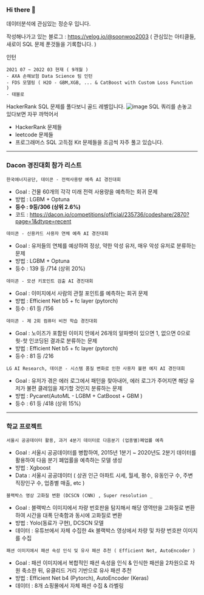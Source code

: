 ### Hi there 👋 

데이터분석에 관심있는 정순우 입니다.

작성해나가고 있는 블로그 : https://velog.io/@soonwoo2003
( 관심있는 아티클들, 새로이 SQL 문제 푼것들을 기록합니다. )

인턴
```
2021 07 ~ 2022 03 현재 ( 9개월 )
- AXA 손해보험 Data Science 팀 인턴
- FDS 모델링 ( H2O - GBM,XGB, ... & CatBoost with Custom Loss Function )
- 태블로 
```

HackerRank SQL 문제를 풀다보니 골드 레벨입니다.
![image](https://user-images.githubusercontent.com/72516027/156974776-1b6bb182-1417-4d31-99fd-a33bf73f774c.png)
SQL 쿼리를 손놓고 있다보면 자꾸 까먹어서
- HackerRank 문제들
- leetcode 문제들
- 프로그래머스 SQL 고득점 Kit 문제들을 조금씩 자주 풀고 있습니다.

------------------------------------------------
### Dacon 경진대회 참가 리스트 


```
한국에너지공단, 데이콘 - 전력사용량 예측 AI 경진대회
```
  - Goal : 건물 60개의 각각 미래 전력 사용량을 예측하는 회귀 문제
  - 방법 : LGBM + Optuna
  - **등수 : 9등/306 (상위 2.6%)**
  - 코드 : https://dacon.io/competitions/official/235736/codeshare/2870?page=1&dtype=recent

```
데이콘 - 신용카드 사용자 연체 예측 AI 경진대회
```
  - Goal : 유저들의 연체를 예상하여 정상, 약한 악성 유저, 매우 악성 유저로 분류하는 문제
  - 방법 : LGBM + Optuna
  - 등수 : 139 등 /714 (상위 20%)

```
데이콘 - 모션 키포인트 검출 AI 경진대회
```
  - Goal : 이미지에서 사람의 관절 포인트를 예측하는 회귀 문제
  - 방법 : Efficient Net b5 + fc layer (pytorch)
  - 등수 : 61 등 /156

```
데이콘 - 제 2회 컴퓨터 비전 학습 경진대회
```
  - Goal : 노이즈가 포함된 이미지 안에서 26개의 알파벳이 있으면 1, 없으면 0으로 웟-핫 인코딩된 결과로 분류하는 문제
  - 방법 : Efficient Net b5 + fc layer (pytorch)
  - 등수 : 81 등 /216

```
LG AI Research, 데이콘 - 시스템 품질 변화로 인한 사용자 불편 예지 AI 경진대회
```
  - Goal : 유저가 겪은 에러 로그에서 패턴을 찾아내어, 에러 로그가 주어지면 해당 유저가 불편 클레임을 제기할 것인지 분류하는 문제
  - 방법 : Pycaret(AutoML - LGBM + CatBoost + GBM )
  - 등수 : 61 등 /418 (상위 15%)
  
  

------------------------------------------------
### 학교 프로젝트 



```
서울시 공공데이터 활용, 과거 4분기 데이터로 다음분기 (업종별)폐업률 예측 
```
  - Goal : 서울시 공공데이터를 병합하여, 2015년 1분기 ~ 2020년도 2분기 데이터를 활용하여 다음 분기 폐업률을 예측하는 모델 생성
  - 방법 : Xgboost
  - Data : 서울시 공공데이터 ( 상권 인근 아파트 시세, 월세, 평수, 유동인구 수, 주변 직장인구 수, 업종별 매출, etc )
  
```
블랙박스 영상 고화질 변환 (DCSCN (CNN) , Super resolution _
```
  - Goal : 블랙박스 이미지에서 차량 번호판을 탐지해서 해당 영역만을 고화질로 변환하여 시간을 대폭 단축함과 동시에 고화질로 변환
  - 방법 : Yolo(동료가 구현), DCSCN 모델 
  - 데이터 : 유튜브에서 자체 수집한 4k 블랙박스 영상에서 차량 및 차량 번호판 이미지를 수집
```  
패션 이미지에서 패션 속성 인식 및 유사 패션 추천 ( Efficient Net, AutoEncoder )
```
  - Goal : 패션 이미지에서 복합적인 패션 속성을 인식 & 인식한 패션을 2차원으로 차원 축소한 뒤, 유클리드 거리 기반으로 유사 패션 추천
  - 방법 : Efficient Net b4 (Pytorch), AutoEncoder (Keras)
  - 데이터 : 8개 쇼핑몰에서 자체 패션 수집 & 라벨링


<!--
**soonwoojung/soonwoojung** is a ✨ _special_ ✨ repository because its `README.md` (this file) appears on your GitHub profile.

Here are some ideas to get you started:

- 🔭 I’m currently working on ...
- 🌱 I’m currently learning ...
- 👯 I’m looking to collaborate on ...
- 🤔 I’m looking for help with ...
- 💬 Ask me about ...
- 📫 How to reach me: ...
- 😄 Pronouns: ...
- ⚡ Fun fact: ...
-->
